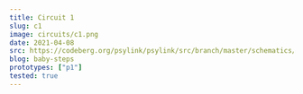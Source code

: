 ```yaml
---
title: Circuit 1
slug: c1
image: circuits/c1.png
date: 2021-04-08
src: https://codeberg.org/psylink/psylink/src/branch/master/schematics/circuit1.sch
blog: baby-steps
prototypes: ["p1"]
tested: true
---
```

